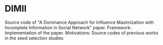 # DIMII
Source code of "A Dominance Approach for Influence Maximization with Incomplete Information in Social Network" paper.
Framework: Implementation of the paper.
Motivations: Source codes of previous works in the seed selection studies
